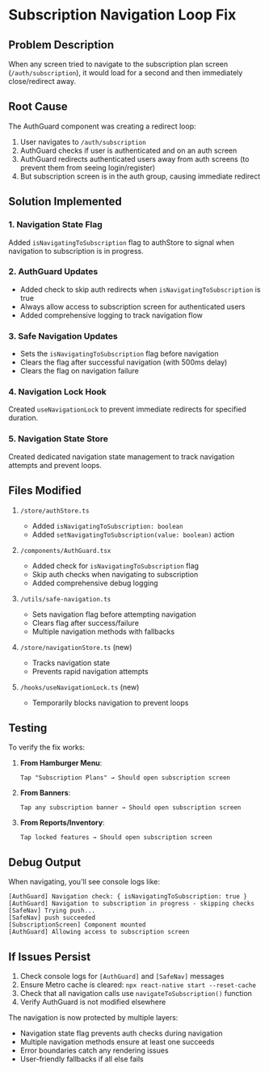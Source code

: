 # Subscription Navigation Loop Fix

## Problem Description
When any screen tried to navigate to the subscription plan screen (`/auth/subscription`), it would load for a second and then immediately close/redirect away.

## Root Cause
The AuthGuard component was creating a redirect loop:
1. User navigates to `/auth/subscription`
2. AuthGuard checks if user is authenticated and on an auth screen
3. AuthGuard redirects authenticated users away from auth screens (to prevent them from seeing login/register)
4. But subscription screen is in the auth group, causing immediate redirect

## Solution Implemented

### 1. **Navigation State Flag** 
Added `isNavigatingToSubscription` flag to authStore to signal when navigation to subscription is in progress.

### 2. **AuthGuard Updates**
- Added check to skip auth redirects when `isNavigatingToSubscription` is true
- Always allow access to subscription screen for authenticated users
- Added comprehensive logging to track navigation flow

### 3. **Safe Navigation Updates**
- Sets the `isNavigatingToSubscription` flag before navigation
- Clears the flag after successful navigation (with 500ms delay)
- Clears the flag on navigation failure

### 4. **Navigation Lock Hook**
Created `useNavigationLock` to prevent immediate redirects for specified duration.

### 5. **Navigation State Store**
Created dedicated navigation state management to track navigation attempts and prevent loops.

## Files Modified

1. `/store/authStore.ts`
   - Added `isNavigatingToSubscription: boolean`
   - Added `setNavigatingToSubscription(value: boolean)` action

2. `/components/AuthGuard.tsx`
   - Added check for `isNavigatingToSubscription` flag
   - Skip auth checks when navigating to subscription
   - Added comprehensive debug logging

3. `/utils/safe-navigation.ts`
   - Sets navigation flag before attempting navigation
   - Clears flag after success/failure
   - Multiple navigation methods with fallbacks

4. `/store/navigationStore.ts` (new)
   - Tracks navigation state
   - Prevents rapid navigation attempts

5. `/hooks/useNavigationLock.ts` (new)
   - Temporarily blocks navigation to prevent loops

## Testing

To verify the fix works:

1. **From Hamburger Menu**:
   ```
   Tap "Subscription Plans" → Should open subscription screen
   ```

2. **From Banners**:
   ```
   Tap any subscription banner → Should open subscription screen
   ```

3. **From Reports/Inventory**:
   ```
   Tap locked features → Should open subscription screen
   ```

## Debug Output

When navigating, you'll see console logs like:
```
[AuthGuard] Navigation check: { isNavigatingToSubscription: true }
[AuthGuard] Navigation to subscription in progress - skipping checks
[SafeNav] Trying push...
[SafeNav] push succeeded
[SubscriptionScreen] Component mounted
[AuthGuard] Allowing access to subscription screen
```

## If Issues Persist

1. Check console logs for `[AuthGuard]` and `[SafeNav]` messages
2. Ensure Metro cache is cleared: `npx react-native start --reset-cache`
3. Check that all navigation calls use `navigateToSubscription()` function
4. Verify AuthGuard is not modified elsewhere

The navigation is now protected by multiple layers:
- Navigation state flag prevents auth checks during navigation
- Multiple navigation methods ensure at least one succeeds
- Error boundaries catch any rendering issues
- User-friendly fallbacks if all else fails